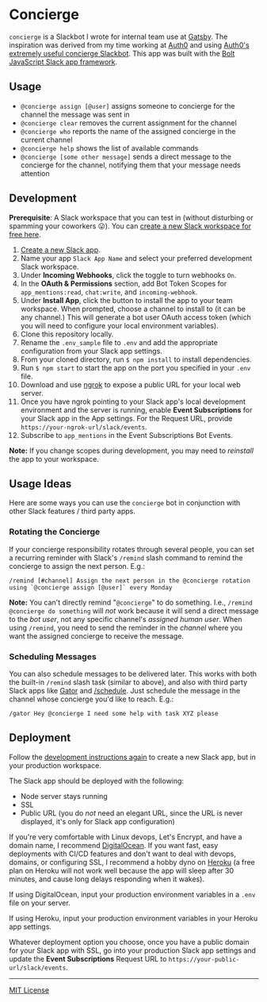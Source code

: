 # Concierge

`concierge` is a Slackbot I wrote for internal team use at [Gatsby](https://gatsbyjs.com). The inspiration was derived from my time working at [Auth0](https://auth0.com) and using [Auth0's extremely useful concierge Slackbot](https://auth0.engineering/education-through-automation-slack-concierge-ab97c03ef794). This app was built with the [Bolt JavaScript Slack app framework](https://github.com/slackapi/bolt).

## Usage

* `@concierge assign [@user]` assigns someone to concierge for the channel the message was sent in
* `@concierge clear` removes the current assignment for the channel
* `@concierge who` reports the name of the assigned concierge in the current channel
* `@concierge help` shows the list of available commands
* `@concierge [some other message]` sends a direct message to the concierge for the channel, notifying them that your message needs attention

## Development

**Prerequisite**: A Slack workspace that you can test in (without disturbing or spamming your coworkers 😛). You can [create a new Slack workspace for free here](https://slack.com/get-started#/create).

1. [Create a new Slack app](https://api.slack.com/apps/new).
2. Name your app `Slack App Name` and select your preferred development Slack workspace.
3. Under **Incoming Webhooks**, click the toggle to turn webhooks `On`.
4. In the **OAuth & Permissions** section, add Bot Token Scopes for `app_mentions:read`, `chat:write`, and `incoming-webhook`.
5. Under **Install App**, click the button to install the app to your team workspace. When prompted, choose a channel to install to (it can be any channel.) This will generate a bot user OAuth access token (which you will need to configure your local environment variables).
6. Clone this repository locally.
7. Rename the `.env_sample` file to `.env` and add the appropriate configuration from your Slack app settings.
8. From your cloned directory, run `$ npm install` to install dependencies.
9. Run `$ npm start` to start the app on the port you specified in your `.env` file.
10. Download and use [ngrok](https://ngrok.com) to expose a public URL for your local web server.
11. Once you have ngrok pointing to your Slack app's local development environment and the server is running, enable **Event Subscriptions** for your Slack app in the App settings. For the Request URL, provide `https://your-ngrok-url/slack/events`.
12. Subscribe to `app_mentions` in the Event Subscriptions Bot Events.

**Note:** If you change scopes during development, you may need to _reinstall_ the app to your workspace.

## Usage Ideas

Here are some ways you can use the `concierge` bot in conjunction with other Slack features / third party apps.

### Rotating the Concierge

If your concierge responsibility rotates through several people, you can set a recurring reminder with Slack's `/remind` slash command to remind the concierge to assign the next person. E.g.:

```
/remind [#channel] Assign the next person in the @concierge rotation using `@concierge assign [@user]` every Monday
```

**Note:** You can't directly remind "`@concierge`" to do something. I.e., `/remind @concierge do something` will _not_ work because it will send a direct message to the _bot user_, not any specific channel's _assigned human user_. When using `/remind`, you need to send the reminder in the _channel_ where you want the assigned concierge to receive the message.

### Scheduling Messages

You can also schedule messages to be delivered later. This works with both the built-in `/remind` slash task (similar to above), and also with third party Slack apps like [Gator](https://www.gator.works/) and [/schedule](https://slackscheduler.com/). Just schedule the message in the channel whose concierge you'd like to reach. E.g.:

```
/gator Hey @concierge I need some help with task XYZ please
```

## Deployment

Follow the [development instructions again](#development) to create a new Slack app, but in your production workspace.

The Slack app should be deployed with the following:

* Node server stays running
* SSL
* Public URL (you do _not_ need an elegant URL, since the URL is never displayed, it's only for Slack app configuration)

If you're very comfortable with Linux devops, Let's Encrypt, and have a domain name, I recommend [DigitalOcean](https://www.digitalocean.com/pricing/). If you want fast, easy deployments with CI/CD features and don't want to deal with devops, domains, or configuring SSL, I recommend a hobby dyno on [Heroku](https://www.heroku.com/pricing) (a free plan on Heroku will not work well because the app will sleep after 30 minutes, and cause long delays responding when it wakes).

If using DigitalOcean, input your production environment variables in a `.env` file on your server.

If using Heroku, input your production environment variables in your Heroku app settings.

Whatever deployment option you choose, once you have a public domain for your Slack app with SSL, go into your production Slack app settings and update the **Event Subscriptions** Request URL to `https://your-public-url/slack/events`.

---

[MIT License](LICENSE)
